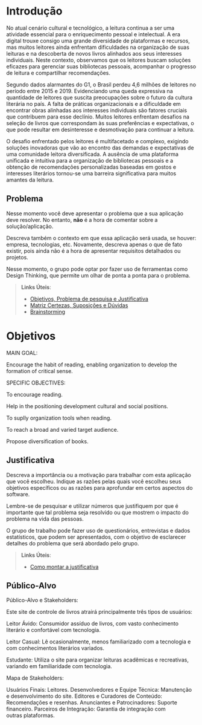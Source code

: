 # Introdução

No atual cenário cultural e tecnológico, a leitura continua a ser uma atividade essencial para o enriquecimento pessoal e intelectual. A era digital trouxe consigo uma grande diversidade de plataformas e recursos, mas muitos leitores ainda enfrentam dificuldades na organização de suas leituras e na descoberta de novos livros alinhados aos seus interesses individuais. Neste contexto, observamos que os leitores buscam soluções eficazes para gerenciar suas bibliotecas pessoais, acompanhar o progresso de leitura e compartilhar recomendações.

Segundo dados alarmantes do G1, o Brasil perdeu 4,6 milhões de leitores no período entre 2015 e 2019. Evidenciando uma queda expressiva na quantidade de leitores que suscita preocupações sobre o futuro da cultura literária no país. A falta de práticas organizacionais e a dificuldade em encontrar obras alinhadas aos interesses individuais são fatores cruciais que contribuem para esse declínio. Muitos leitores enfrentam desafios na seleção de livros que correspondam às suas preferências e expectativas, o que pode resultar em desinteresse e desmotivação para continuar a leitura.

O desafio enfrentado pelos leitores é multifacetado e complexo, exigindo soluções inovadoras que vão ao encontro das demandas e expectativas de uma comunidade leitora diversificada. A ausência de uma plataforma unificada e intuitiva para a organização de bibliotecas pessoais e a obtenção de recomendações personalizadas baseadas em gostos e interesses literários tornou-se uma barreira significativa para muitos amantes da leitura. 

## Problema

Nesse momento você deve apresentar o problema que a sua aplicação deve resolver. No entanto, **não** é a hora de comentar sobre a solução/aplicação.

Descreva também o contexto em que essa aplicação será usada, se  houver: empresa, tecnologias, etc. Novamente, descreva apenas o que de fato existir, pois ainda não é a hora de apresentar requisitos detalhados ou projetos.

Nesse momento, o grupo pode optar por fazer uso  de ferramentas como Design Thinking, que permite um olhar de ponta a ponta para o problema.

> **Links Úteis**:
> - [Objetivos, Problema de pesquisa e Justificativa](https://medium.com/@versioparole/objetivos-problema-de-pesquisa-e-justificativa-c98c8233b9c3)
> - [Matriz Certezas, Suposições e Dúvidas](https://medium.com/educa%C3%A7%C3%A3o-fora-da-caixa/matriz-certezas-suposi%C3%A7%C3%B5es-e-d%C3%BAvidas-fa2263633655)
> - [Brainstorming](https://www.euax.com.br/2018/09/brainstorming/)

#  Objetivos
MAIN GOAL:

Encourage the habit of reading, enabling organization to develop the formation of critical sense.

SPECIFIC OBJECTIVES:

To encourage reading.

Help in the positioning development cultural and social positions.

To suplly organization tools when reading.

To reach a broad and varied target audience.
                                                              
Propose diversification of books.


## Justificativa

Descreva a importância ou a motivação para trabalhar com esta aplicação que você escolheu. Indique as razões pelas quais você escolheu seus objetivos específicos ou as razões para aprofundar em certos aspectos do software.

Lembre-se de pesquisar e utilizar números que justifiquem por que é importante que tal problema seja resolvido ou que mostrem o impacto do problema na vida das pessoas.

O grupo de trabalho pode fazer uso de questionários, entrevistas e dados estatísticos, que podem ser apresentados, com o objetivo de esclarecer detalhes do problema que será abordado pelo grupo.

> **Links Úteis**:
> - [Como montar a justificativa](https://guiadamonografia.com.br/como-montar-justificativa-do-tcc/)

## Público-Alvo

Público-Alvo e Stakeholders:

Este site de controle de livros atrairá principalmente três tipos de usuários:

Leitor Ávido: Consumidor assíduo de livros, com vasto conhecimento literário e confortável com tecnologia.

Leitor Casual: Lê ocasionalmente, menos familiarizado com a tecnologia e com conhecimentos literários variados.

Estudante: Utiliza o site para organizar leituras acadêmicas e recreativas, variando em familiaridade com tecnologia.

Mapa de Stakeholders:

Usuários Finais: Leitores.
Desenvolvedores e Equipe Técnica: Manutenção e desenvolvimento do site.
Editores e Curadores de Conteúdo: Recomendações e resenhas.
Anunciantes e Patrocinadores: Suporte financeiro.
Parceiros de Integração: Garantia de integração com outras plataformas.
